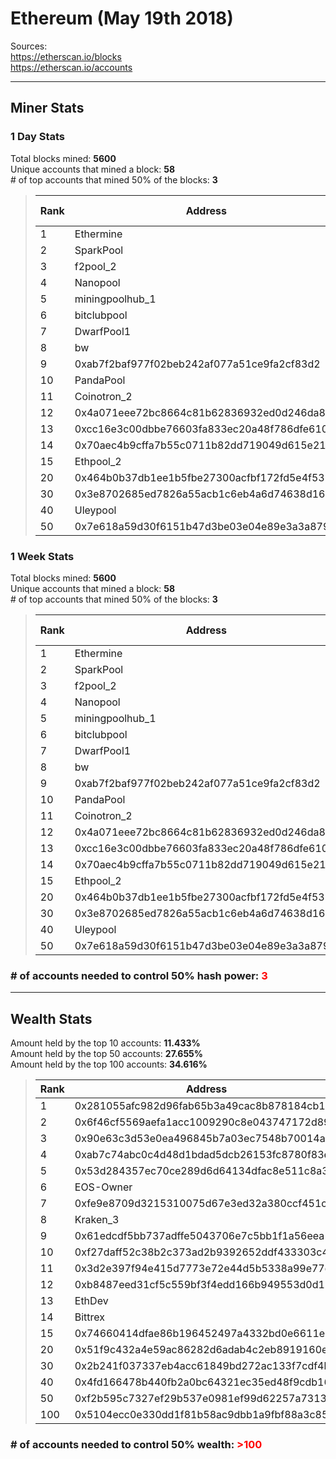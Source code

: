 # Ethereum (May 19th 2018)
Sources:<br/>
https://etherscan.io/blocks<br/>
https://etherscan.io/accounts<br/>

---
## Miner Stats
### 1 Day Stats
Total blocks mined: **5600**<br/>
Unique accounts that mined a block: **58**<br/>
\# of top accounts that mined 50% of the blocks: **3**<br/>
> |Rank|Address|Blocks mined|
> |---|---|---|
> |1|Ethermine|1535|
> |2|SparkPool|879|
> |3|f2pool_2|854|
> |4|Nanopool|742|
> |5|miningpoolhub_1|602|
> |6|bitclubpool|155|
> |7|DwarfPool1|148|
> |8|bw|133|
> |9|0xab7f2baf977f02beb242af077a51ce9fa2cf83d2|46|
> |10|PandaPool|43|
> |11|Coinotron_2|41|
> |12|0x4a071eee72bc8664c81b62836932ed0d246da82b|41|
> |13|0xcc16e3c00dbbe76603fa833ec20a48f786dfe610|36|
> |14|0x70aec4b9cffa7b55c0711b82dd719049d615e21d|32|
> |15|Ethpool_2|31|
> |20|0x464b0b37db1ee1b5fbe27300acfbf172fd5e4f53|14|
> |30|0x3e8702685ed7826a55acb1c6eb4a6d74638d165c|7|
> |40|Uleypool|3|
> |50|0x7e618a59d30f6151b47d3be03e04e89e3a3a8793|1|

### 1 Week Stats
Total blocks mined: **5600**<br/>
Unique accounts that mined a block: **58**<br/>
\# of top accounts that mined 50% of the blocks: **3**<br/>
> |Rank|Address|Blocks mined|
> |---|---|---|
> |1|Ethermine|1535|
> |2|SparkPool|879|
> |3|f2pool_2|854|
> |4|Nanopool|742|
> |5|miningpoolhub_1|602|
> |6|bitclubpool|155|
> |7|DwarfPool1|148|
> |8|bw|133|
> |9|0xab7f2baf977f02beb242af077a51ce9fa2cf83d2|46|
> |10|PandaPool|43|
> |11|Coinotron_2|41|
> |12|0x4a071eee72bc8664c81b62836932ed0d246da82b|41|
> |13|0xcc16e3c00dbbe76603fa833ec20a48f786dfe610|36|
> |14|0x70aec4b9cffa7b55c0711b82dd719049d615e21d|32|
> |15|Ethpool_2|31|
> |20|0x464b0b37db1ee1b5fbe27300acfbf172fd5e4f53|14|
> |30|0x3e8702685ed7826a55acb1c6eb4a6d74638d165c|7|
> |40|Uleypool|3|
> |50|0x7e618a59d30f6151b47d3be03e04e89e3a3a8793|1|

### **\# of accounts needed to control 50% hash power: <span style="color:red">3</span>**

---
## Wealth Stats
Amount held by the top 10 accounts: **11.433%**<br/>
Amount held by the top 50 accounts: **27.655%**<br/>
Amount held by the top 100 accounts: **34.616%**<br/>
> |Rank|Address|Amount(%)|
> |---|---|---|
> |1|0x281055afc982d96fab65b3a49cac8b878184cb16|1.54592383|
> |2|0x6f46cf5569aefa1acc1009290c8e043747172d89|1.51742837|
> |3|0x90e63c3d53e0ea496845b7a03ec7548b70014a91|1.51516218|
> |4|0xab7c74abc0c4d48d1bdad5dcb26153fc8780f83e|1.40682612|
> |5|0x53d284357ec70ce289d6d64134dfac8e511c8a3d|1.38547661|
> |6|EOS-Owner|0.93876734|
> |7|0xfe9e8709d3215310075d67e3ed32a380ccf451c8|0.92846966|
> |8|Kraken_3|0.80506555|
> |9|0x61edcdf5bb737adffe5043706e7c5bb1f1a56eea|0.71346181|
> |10|0xf27daff52c38b2c373ad2b9392652ddf433303c4|0.67606498|
> |11|0x3d2e397f94e415d7773e72e44d5b5338a99e77d9|0.67580344|
> |12|0xb8487eed31cf5c559bf3f4edd166b949553d0d11|0.67421271|
> |13|EthDev|0.67308204|
> |14|Bittrex|0.64131919|
> |15|0x74660414dfae86b196452497a4332bd0e6611e82|0.59287672|
> |20|0x51f9c432a4e59ac86282d6adab4c2eb8919160eb|0.53258417|
> |30|0x2b241f037337eb4acc61849bd272ac133f7cdf4b|0.37984308|
> |40|0x4fd166478b440fb2a0bc64321ec35ed48f9cdb16|0.28275172|
> |50|0xf2b595c7327ef29b537e0981ef99d62257a73136|0.21056357|
> |100|0x5104ecc0e330dd1f81b58ac9dbb1a9fbf88a3c85|0.10048758|

### **\# of accounts needed to control 50% wealth: <span style="color:red">>100</span>**
